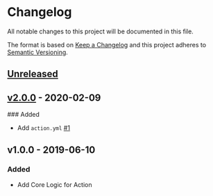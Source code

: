 # Changelog
All notable changes to this project will be documented in this file.

The format is based on [Keep a Changelog](http://keepachangelog.com/en/1.0.0/)
and this project adheres to [Semantic Versioning](http://semver.org/spec/v2.0.0.html).

## [Unreleased](https://github.com/stefanzweifel/phpinsights-action/compare/v2.0.0...HEAD)

## [v2.0.0](https://github.com/stefanzweifel/phpinsights-action/compare/v1.0.0...v2.0.0) - 2020-02-09

### Added
- Add `action.yml` [#1](https://github.com/stefanzweifel/phpinsights-action/pull/1)

## v1.0.0 - 2019-06-10

### Added

- Add Core Logic for Action
